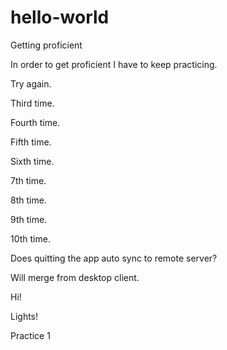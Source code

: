 # hello-world
Getting proficient 

In order to get proficient I have to keep practicing.

Try again.

Third time.

Fourth time.

Fifth time.

Sixth time. 

7th time.

8th time.

9th time.

10th time.

Does quitting the app auto sync to remote server? 

Will merge from desktop client. 

Hi!

Lights!

Practice 1